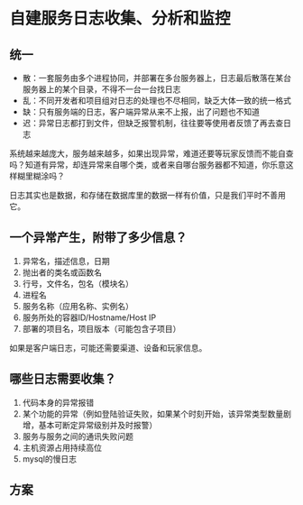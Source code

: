 # 自建服务日志收集、分析和监控

## 统一

* 散：一套服务由多个进程协同，并部署在多台服务器上，日志最后散落在某台服务器上的某个目录，不得不一台一台找日志
* 乱：不同开发者和项目组对日志的处理也不尽相同，缺乏大体一致的统一格式
* 缺：只有服务端的日志，客户端异常从来不上报，出了问题也不知道
* 迟：异常日志都打到文件，但缺乏报警机制，往往要等使用者反馈了再去查日志

系统越来越庞大，服务越来越多，如果出现异常，难道还要等玩家反馈而不能自查吗？知道有异常，却连异常来自哪个类，或者来自哪台服务器都不知道，你乐意这样糊里糊涂吗？

日志其实也是数据，和存储在数据库里的数据一样有价值，只是我们平时不善用它。

## 一个异常产生，附带了多少信息？

1. 异常名，描述信息，日期
2. 抛出者的类名或函数名
3. 行号，文件名，包名（模块名）
4. 进程名
5. 服务名称（应用名称、实例名）
6. 服务所处的容器ID/Hostname/Host IP
7. 部署的项目名，项目版本（可能包含子项目）

如果是客户端日志，可能还需要渠道、设备和玩家信息。

## 哪些日志需要收集？

1. 代码本身的异常报错
2. 某个功能的异常（例如登陆验证失败，如果某个时刻开始，该异常类型数量剧增，基本可断定异常级别并及时报警）
3. 服务与服务之间的通讯失败问题
4. 主机资源占用持续高位
5. mysql的慢日志

## 方案

